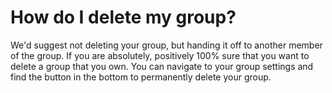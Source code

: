 # How do I delete my group?

We'd suggest not deleting your group, but handing it off to another member of the group. If you are absolutely, positively 100% sure that you want to delete a group that you own. You can navigate to your group settings and find the button in the bottom to permanently delete your group.
